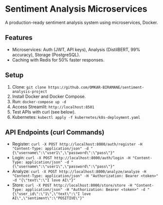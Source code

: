 # Sentiment Analysis Microservices
A production-ready sentiment analysis system using microservices, Docker.

## Features
- Microservices: Auth (JWT, API keys), Analysis (DistilBERT, 99% accuracy), Storage (PostgreSQL).
- Caching with Redis for 50% faster responses.
## Setup
1. Clone: `git clone https://github.com/OMKAR-BIRAMANE/sentiment-analysis-project`
2. Install Docker and Docker Compose.
3. Run: `docker-compose up -d`
4. Access Streamlit: `http://localhost:8501`
5. Test APIs with curl (see below).
6. Kubernetes: `kubectl apply -f kubernetes/k8s-deployment.yaml`

## API Endpoints (curl Commands)
- Register: `curl -X POST http://localhost:8000/auth/register -H "Content-Type: application/json" -d "{\"username\":\"user1\",\"password\":\"pass\"}"`
- Login: `curl -X POST http://localhost:8000/auth/login -H "Content-Type: application/json" -d "{\"username\":\"user1\",\"password\":\"pass\"}"`
- Analyze: `curl -X POST http://localhost:8000/analyze/analyze -H "Content-Type: application/json" -H "Authorization: Bearer <token>" -d "{\"text\":\"I love AI\"}"`
- Store: `curl -X POST http://localhost:8000/store/store -H "Content-Type: application/json" -H "Authorization: Bearer <token>" -d "{\"user_id\":\"1\",\"text\":\"I love AI\",\"sentiment\":\"POSITIVE\"}"`